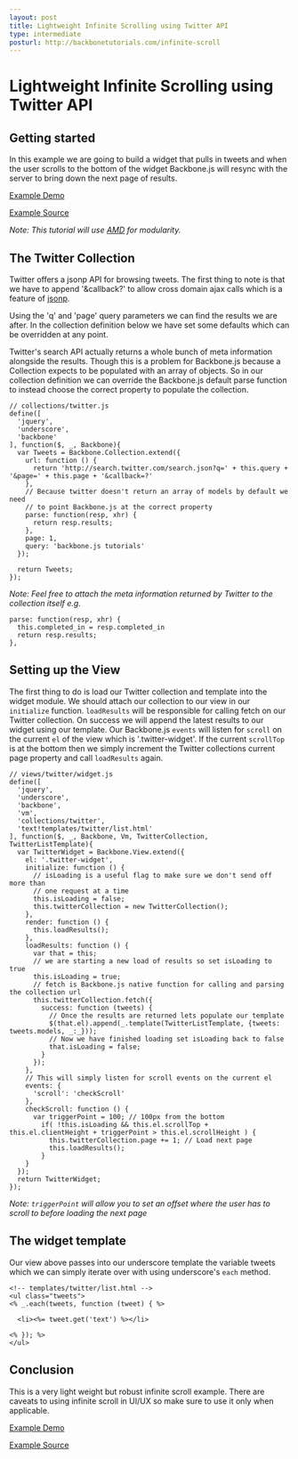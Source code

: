 ```yaml
---
layout: post
title: Lightweight Infinite Scrolling using Twitter API
type: intermediate
posturl: http://backbonetutorials.com/infinite-scroll
---
```


# Lightweight Infinite Scrolling using Twitter API


## Getting started

In this example we are going to build a widget that pulls in tweets and when the user scrolls to the bottom of the widget Backbone.js will resync with the server to bring down the next page of results.

[Example Demo](http://backbonetutorials.com/examples/infinite-scroll/)

[Example Source](https://github.com/thomasdavis/backbonetutorials/tree/gh-pages/examples/infinite-scroll)

_Note: This tutorial will use [AMD](http://backbonetutorials.com/organizing-backbone-using-modules) for modularity._

## The Twitter Collection

Twitter offers a jsonp API for browsing tweets.  The first thing to note is that we have to append '&callback?' to allow cross domain ajax calls which is a feature of [jsonp](http://en.wikipedia.org/wiki/JSONP).

Using the 'q' and 'page' query parameters we can find the results we are after.  In the collection definition below we have set some defaults which can be overridden at any point.

Twitter's search API actually returns a whole bunch of meta information alongside the results.  Though this is a problem for Backbone.js because a Collection expects to be populated with an array of objects. So in our collection definition we can override the Backbone.js default parse function to instead choose the correct property to populate the collection.  

    // collections/twitter.js
    define([
      'jquery',
      'underscore',
      'backbone'
    ], function($, _, Backbone){
      var Tweets = Backbone.Collection.extend({
        url: function () {
          return 'http://search.twitter.com/search.json?q=' + this.query + '&page=' + this.page + '&callback=?'
        },
        // Because twitter doesn't return an array of models by default we need
        // to point Backbone.js at the correct property
        parse: function(resp, xhr) {
          return resp.results;
        },
        page: 1,
        query: 'backbone.js tutorials'
      });

      return Tweets;
    });

    
_Note: Feel free to attach the meta information returned by Twitter to the collection itself e.g._

    parse: function(resp, xhr) {
      this.completed_in = resp.completed_in
      return resp.results;
    },

## Setting up the View

The first thing to do is load our Twitter collection and template into the widget module. We should attach our collection to our view in our `initialize` function. `loadResults` will be responsible for calling fetch on our Twitter collection. On success we will append the latest results to our widget using our template. Our Backbone.js `events` will listen for `scroll` on the current `el` of the view which is '.twitter-widget'. If the current `scrollTop` is at the bottom then we simply increment the Twitter collections current page property and call `loadResults` again.
  
    // views/twitter/widget.js
    define([
      'jquery',
      'underscore',
      'backbone',
      'vm',
      'collections/twitter',
      'text!templates/twitter/list.html'
    ], function($, _, Backbone, Vm, TwitterCollection, TwitterListTemplate){
      var TwitterWidget = Backbone.View.extend({
        el: '.twitter-widget',
        initialize: function () {
          // isLoading is a useful flag to make sure we don't send off more than
          // one request at a time
          this.isLoading = false;
          this.twitterCollection = new TwitterCollection();
        },
        render: function () {
          this.loadResults();
        },
        loadResults: function () {
          var that = this;
          // we are starting a new load of results so set isLoading to true
          this.isLoading = true;
          // fetch is Backbone.js native function for calling and parsing the collection url
          this.twitterCollection.fetch({ 
            success: function (tweets) {
              // Once the results are returned lets populate our template
              $(that.el).append(_.template(TwitterListTemplate, {tweets: tweets.models, _:_}));
              // Now we have finished loading set isLoading back to false
              that.isLoading = false;
            }
          });      
        },
        // This will simply listen for scroll events on the current el
        events: {
          'scroll': 'checkScroll'
        },
        checkScroll: function () {
          var triggerPoint = 100; // 100px from the bottom
            if( !this.isLoading && this.el.scrollTop + this.el.clientHeight + triggerPoint > this.el.scrollHeight ) {
              this.twitterCollection.page += 1; // Load next page
              this.loadResults();
            }
        }
      });
      return TwitterWidget;
    });

_Note: `triggerPoint` will allow you to set an offset where the user has to scroll to before loading the next page_

## The widget template

Our view above passes into our underscore template the variable tweets which we can simply iterate over with using underscore's `each` method.

    <!-- templates/twitter/list.html -->
    <ul class="tweets">
    <% _.each(tweets, function (tweet) { %>

      <li><%= tweet.get('text') %></li> 

    <% }); %>
    </ul>

## Conclusion

This is a very light weight but robust infinite scroll example. There are caveats to using infinite scroll in UI/UX so make sure to use it only when applicable.

[Example Demo](http://backbonetutorials.com/examples/infinite-scroll/)

[Example Source](https://github.com/thomasdavis/backbonetutorials/tree/gh-pages/examples/infinite-scroll)
